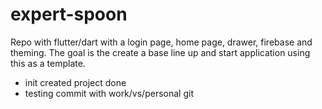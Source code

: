 # expert-spoon
Repo with flutter/dart with a login page, home page, drawer, firebase and theming. The goal is the create a base line up and start application using this as a template.

- init created project done
- testing commit with work/vs/personal git 
